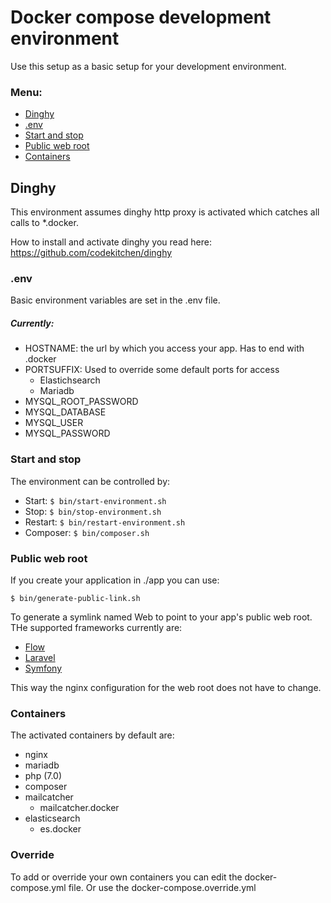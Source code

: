 # Docker compose development environment

Use this setup as a basic setup for your development environment.

### Menu:

- [Dinghy](#dinghy)
- [.env](#env)
- [Start and stop](#startstop)
- [Public web root](#webroot)
- [Containers](#containers)

## <a id="dinghy"></a>Dinghy
This environment assumes dinghy http proxy is activated which catches all calls to *.docker.

How to install and activate dinghy you read here: https://github.com/codekitchen/dinghy

### <a id="env"></a>.env

Basic environment variables are set in the .env file.

##### <a id="currently"></a>Currently:

- HOSTNAME: the url by which you access your app. Has to end with .docker
- PORTSUFFIX: Used to override some default ports for access
    - Elastichsearch
    - Mariadb
- MYSQL_ROOT_PASSWORD
- MYSQL_DATABASE
- MYSQL_USER
- MYSQL_PASSWORD

### <a id="startstop"></a>Start and stop

The environment can be controlled by:

- Start: `$ bin/start-environment.sh`
- Stop: `$ bin/stop-environment.sh`
- Restart: `$ bin/restart-environment.sh`
- Composer: `$ bin/composer.sh`

### <a id="startstop"></a>Public web root

If you create your application in ./app you can use:

`$ bin/generate-public-link.sh`

To generate a symlink named Web to point to your app's public web root.
THe supported frameworks currently are:

- [Flow](http://flow.neos.io)
- [Laravel](https://laravel.com/)
- [Symfony](http://symfony.com/)

This way the nginx configuration for the web root does not have to change.

### Containers

The activated containers by default are:

- nginx
- mariadb
- php (7.0)
- composer
- mailcatcher
    - mailcatcher.docker
- elasticsearch
     - es.docker
     
### Override

To add or override your own containers you can edit the docker-compose.yml file.
Or use the docker-compose.override.yml
